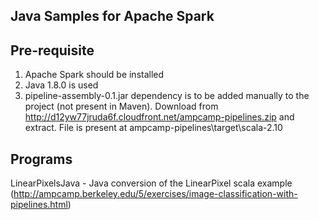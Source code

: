 Java Samples for Apache Spark
------------------------------

Pre-requisite
-------------
1. Apache Spark should be installed 
2. Java 1.8.0 is used
3. pipeline-assembly-0.1.jar dependency is to be added manually to the project (not present in Maven). Download from http://d12yw77jruda6f.cloudfront.net/ampcamp-pipelines.zip and extract. File is present at ampcamp-pipelines\target\scala-2.10

Programs
---------
LinearPixelsJava - Java conversion of the LinearPixel scala example (http://ampcamp.berkeley.edu/5/exercises/image-classification-with-pipelines.html)